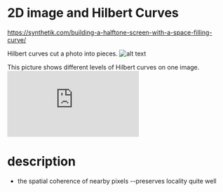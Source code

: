 # 2D image and Hilbert Curves

https://synthetik.com/building-a-halftone-screen-with-a-space-filling-curve/

Hilbert curves cut a photo into pieces.
![alt text](https://synthetik.com/wp-content/uploads/2011/01/StudioArtistScreenSnapz1111.jpg.scaled1000.jpg)

This picture shows different levels of Hilbert curves on one image.
![alt text](http://fineartamerica.com/featured/hilbert-curves-of-order-1-to-10-martin-krzywinski.html)

# description 

- the spatial coherence of nearby pixels
--preserves locality quite well
